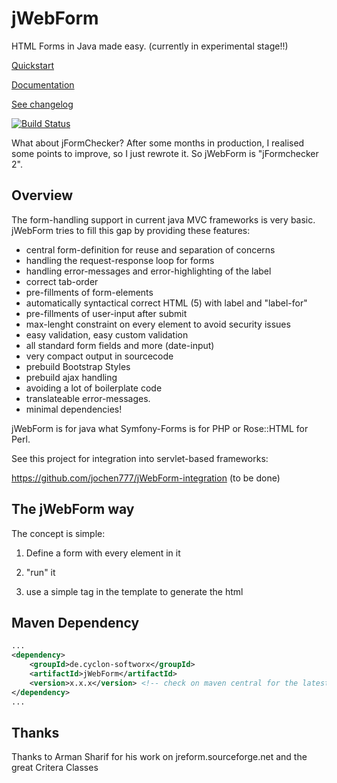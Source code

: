 # jWebForm

HTML Forms in Java made easy. (currently in experimental stage!!)  

[Quickstart](doc/quickstart.md)

[Documentation](doc/start.md)

[See changelog](doc/CHANGELOG.md)

[![Build Status](https://travis-ci.org/jochen777/jFormchecker.svg?branch=master)](https://travis-ci.org/jochen777/jFormchecker)

What about jFormChecker? After some months in production, I realised some points to improve, so I just rewrote it. So jWebForm is "jFormchecker 2". 

## Overview

The form-handling support in current java MVC frameworks is very basic. jWebForm tries to fill this gap by providing these features:

* central form-definition for reuse and separation of concerns
* handling the request-response loop for forms
* handling error-messages and error-highlighting of the label
* correct tab-order
* pre-fillments of form-elements
* automatically syntactical correct HTML (5) with label and "label-for"
* pre-fillments of user-input after submit
* max-lenght constraint on every element to avoid security issues
* easy validation, easy custom validation
* all standard form fields and more (date-input)
* very compact output in sourcecode
* prebuild Bootstrap Styles
* prebuild ajax handling
* avoiding a lot of boilerplate code
* translateable error-messages.
* minimal dependencies!

jWebForm is for java what Symfony-Forms is for PHP or Rose::HTML for Perl.

See this project for integration into servlet-based frameworks:

https://github.com/jochen777/jWebForm-integration (to be done)



## The jWebForm way

The concept is simple: 

1. Define a form with every element in it

2. "run" it

3. use a simple tag in the template to generate the html




## Maven Dependency
```xml
...
<dependency>
    <groupId>de.cyclon-softworx</groupId>
    <artifactId>jWebForm</artifactId>
    <version>x.x.x</version> <!-- check on maven central for the latest version -->
</dependency>
...
```


## Thanks

Thanks to Arman Sharif for his work on jreform.sourceforge.net and the great Critera Classes